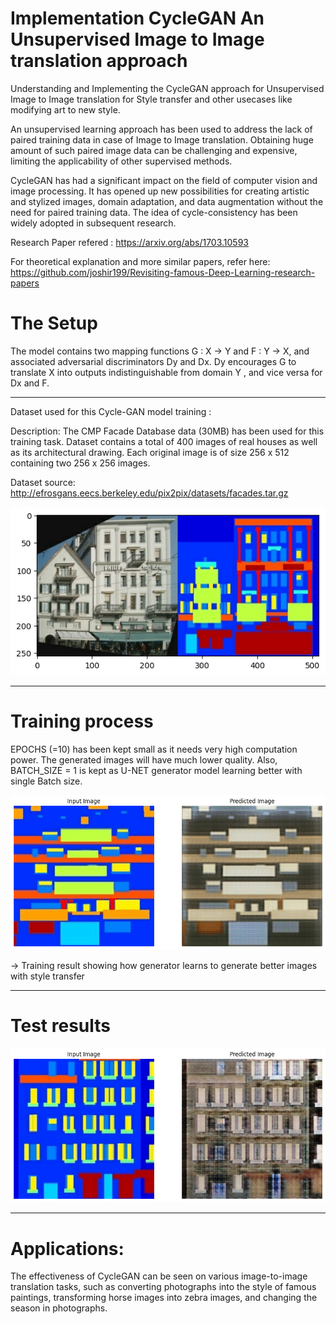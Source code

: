 # Implementation CycleGAN An Unsupervised Image to Image translation approach
Understanding and Implementing the CycleGAN approach for Unsupervised Image to Image translation for Style transfer and other usecases like modifying art to new style.

An unsupervised learning approach has been used to address the lack of paired training data in case of Image to Image translation. Obtaining huge amount of such paired image data can be challenging and expensive, limiting the applicability of other supervised methods.

CycleGAN has had a significant impact on the field of computer vision and image processing. It has opened up new possibilities for creating artistic and stylized images, domain adaptation, and data augmentation without the need for paired training data. The idea of cycle-consistency has been widely adopted in subsequent research.

Research Paper refered : https://arxiv.org/abs/1703.10593

For theoretical explanation and more similar papers, refer here: https://github.com/joshir199/Revisiting-famous-Deep-Learning-research-papers

# The Setup
The model contains two mapping functions G : X -> Y and F : Y -> X, and associated adversarial discriminators Dy and Dx. Dy encourages G to translate X into outputs indistinguishable from domain Y , and vice versa for Dx and F.


-----------------------------------------------
Dataset used for this Cycle-GAN model training :

Description: The CMP Facade Database data (30MB) has been used for this training task. Dataset contains a total of 400 images of real houses as well as its architectural drawing. Each original image is of size 256 x 512 containing two 256 x 256 images.

Dataset source: http://efrosgans.eecs.berkeley.edu/pix2pix/datasets/facades.tar.gz

![](https://github.com/joshir199/CycleGAN-An-Unsupervised-Image-translation-approach-Implementation/blob/main/image_from_dataset.png)

********************************************
# Training process

EPOCHS (=10) has been kept small as it needs very high computation power. The generated images will have much lower quality. Also, BATCH_SIZE = 1 is kept as U-NET generator model learning better with single Batch size.

![](https://github.com/joshir199/CycleGAN-An-Unsupervised-Image-translation-approach-Implementation/blob/main/model_training_generated_images.gif)

->  Training result showing how generator learns to generate better images with style transfer

********************************************
# Test results

![](https://github.com/joshir199/CycleGAN-An-Unsupervised-Image-translation-approach-Implementation/blob/main/output/drawing_image_to_house.png)

**********************************
# Applications:
The effectiveness of CycleGAN can be seen on various image-to-image translation tasks, such as converting photographs into the style of famous paintings, transforming horse images into zebra images, and changing the season in photographs.

